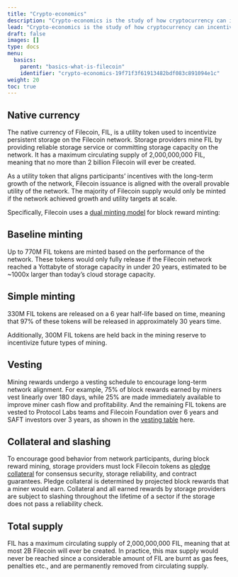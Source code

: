 ```yaml
---
title: "Crypto-economics"
description: "Crypto-economics is the study of how cryptocurrency can incentivize usages of a blockchain network. This page covers how Filecoin manages incentivization within the network."
lead: "Crypto-economics is the study of how cryptocurrency can incentivize usages of a blockchain network. This page covers how Filecoin manages incentivization within the network."
draft: false
images: []
type: docs
menu:
  basics:
    parent: "basics-what-is-filecoin"
    identifier: "crypto-economics-19f71f3f61913482bdf083c891094e1c"
weight: 20
toc: true
---
```


## Native currency

The native currency of Filecoin, FIL, is a utility token used to incentivize persistent storage on the Filecoin network. Storage providers mine FIL by providing reliable storage service or committing storage capacity on the network. It has a maximum circulating supply of 2,000,000,000 FIL, meaning that no more than 2 billion Filecoin will ever be created.

As a utility token that aligns participants’ incentives with the long-term growth of the network, Filecoin issuance is aligned with the overall provable utility of the network. The majority of Filecoin supply would only be minted if the network achieved growth and utility targets at scale.

Specifically, Filecoin uses a [dual minting model](https://spec.filecoin.io/%23section-systems.filecoin_token.minting_model) for block reward minting:

## Baseline minting

Up to 770M FIL tokens are minted based on the performance of the network. These tokens would only fully release if the Filecoin network reached a Yottabyte of storage capacity in under 20 years, estimated to be ~1000x larger than today’s cloud storage capacity.

## Simple minting

330M FIL tokens are released on a 6 year half-life based on time, meaning that 97% of these tokens will be released in approximately 30 years time.

Additionally, 300M FIL tokens are held back in the mining reserve to incentivize future types of mining.

## Vesting

Mining rewards undergo a vesting schedule to encourage long-term network alignment. For example, 75% of block rewards earned by miners vest linearly over 180 days, while 25% are made immediately available to improve miner cash flow and profitability. And the remaining FIL tokens are vested to Protocol Labs teams and Filecoin Foundation over 6 years and SAFT investors over 3 years, as shown in the [vesting table](https://spec.filecoin.io/systems/filecoin_token/token_allocation/filtokenallocation.png) here.

## Collateral and slashing

To encourage good behavior from network participants, during block reward mining, storage providers must lock Filecoin tokens as [pledge collateral](https://spec.filecoin.io/%23section-systems.filecoin_mining.miner_collaterals.initial-pledge-collateral) for consensus security, storage reliability, and contract guarantees. Pledge collateral is determined by projected block rewards that a miner would earn. Collateral and all earned rewards by storage providers are subject to slashing throughout the lifetime of a sector if the storage does not pass a reliability check.

## Total supply

FIL has a maximum circulating supply of 2,000,000,000 FIL, meaning that at most 2B Filecoin will ever be created. In practice, this max supply would never be reached since a considerable amount of FIL are burnt as gas fees, penalties etc., and are permanently removed from circulating supply.

